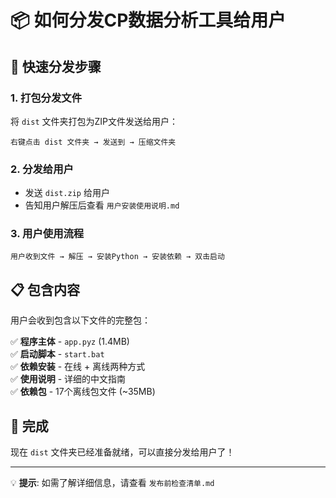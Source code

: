 # 📦 如何分发CP数据分析工具给用户

## 🎯 快速分发步骤

### 1. 打包分发文件

将 `dist` 文件夹打包为ZIP文件发送给用户：

```
右键点击 dist 文件夹 → 发送到 → 压缩文件夹
```

### 2. 分发给用户

- 发送 `dist.zip` 给用户
- 告知用户解压后查看 `用户安装使用说明.md`

### 3. 用户使用流程

```
用户收到文件 → 解压 → 安装Python → 安装依赖 → 双击启动
```

## 📋 包含内容

用户会收到包含以下文件的完整包：

✅ **程序主体** - `app.pyz` (1.4MB)  
✅ **启动脚本** - `start.bat`  
✅ **依赖安装** - 在线 + 离线两种方式  
✅ **使用说明** - 详细的中文指南  
✅ **依赖包** - 17个离线包文件 (~35MB)  

## 🎉 完成

现在 `dist` 文件夹已经准备就绪，可以直接分发给用户了！

---
💡 **提示**: 如需了解详细信息，请查看 `发布前检查清单.md`
